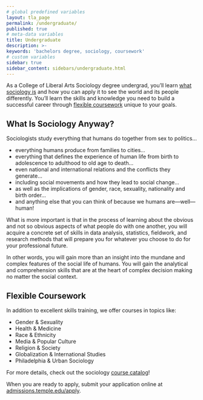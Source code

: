 ```yaml
---
# global predefined variables
layout: tla_page
permalink: /undergraduate/
published: true
# meta-data variables
title: Undergraduate
description: >-
keywords: 'bachelors degree, sociology, coursework'
# custom variables
sidebar: true
sidebar_content: sidebars/undergraduate.html
---
```

As a College of Liberal Arts Sociology degree undergrad, you’ll learn [what sociology is](#what-is-sociology-anyway) and how you can apply it to see the world and its people differently. You’ll learn the skills and knowledge you need to build a successful career through [flexible coursework](#flexible-coursework) unique to your goals.

## What Is Sociology Anyway?

Sociologists study everything that humans do together from sex to politics…
- everything humans produce from families to cities…
- everything that defines the experience of human life from birth to adolescence to adulthood to old age to death…
- even national and international relations and the conflicts they generate…
- including social movements and how they lead to social change…
- as well as the implications of gender, race, sexuality, nationality and birth order…
- and anything else that you can think of because we humans are—well—human!

What is more important is that in the process of learning about the obvious and not so obvious aspects of what people do with one another, you will acquire a concrete set of skills in data analysis, statistics, fieldwork, and research methods that will prepare you for whatever you choose to do for your professional future.

In other words, you will gain more than an insight into the mundane and complex features of the social life of humans. You will gain the analytical and comprehension skills that are at the heart of complex decision making no matter the social context.

## Flexible Coursework

In addition to excellent skills training, we offer courses in topics like:
- Gender & Sexuality
- Health & Medicine
- Race & Ethnicity
- Media & Popular Culture
- Religion & Society
- Globalization & International Studies
- Philadelphia & Urban Sociology

For more details, check out the sociology [course catalog](http://www.asanet.org/career-center/careers-sociology)!

When you are ready to apply, submit your application online at [admissions.temple.edu/apply](http://admissions.temple.edu/apply).
